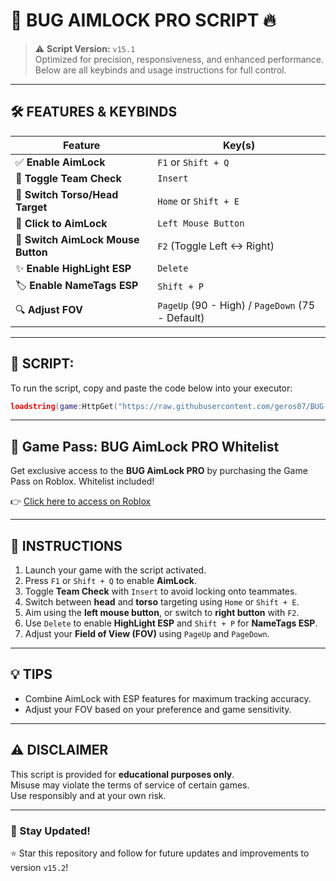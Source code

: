# 🎯 BUG AIMLOCK PRO SCRIPT 🔥

> ⚠️ **Script Version:** `v15.1`  
> Optimized for precision, responsiveness, and enhanced performance. Below are all keybinds and usage instructions for full control.

---

## 🛠️ FEATURES & KEYBINDS

| Feature                         | Key(s)                                |
|---------------------------------|----------------------------------------|
| ✅ **Enable AimLock**          | `F1` or `Shift + Q`                    |
| 🔄 **Toggle Team Check**       | `Insert`                               |
| 🎯 **Switch Torso/Head Target**| `Home` or `Shift + E`                  |
| 🔫 **Click to AimLock**        | `Left Mouse Button`                    |
| 🔁 **Switch AimLock Mouse Button**| `F2` (Toggle Left ↔ Right)          |
| ✨ **Enable HighLight ESP**    | `Delete`                               |
| 🏷️ **Enable NameTags ESP**    | `Shift + P`                             |
| 🔍 **Adjust FOV**              | `PageUp` (90 - High) / `PageDown` (75 - Default) |

---

## 🚀 SCRIPT:

To run the script, copy and paste the code below into your executor:

```lua
loadstring(game:HttpGet("https://raw.githubusercontent.com/geros07/BUG-Project/refs/heads/main/BUGAIMLOCKPRO.lua"))()
```
---

## 🛒 Game Pass: BUG AimLock PRO Whitelist

Get exclusive access to the **BUG AimLock PRO** by purchasing the Game Pass on Roblox. Whitelist included!

👉 [Click here to access on Roblox](https://www.roblox.com/game-pass/1227177069/BUG-AimLock-PRO-Whitelist)

---

## 📌 INSTRUCTIONS

1. Launch your game with the script activated.
2. Press `F1` or `Shift + Q` to enable **AimLock**.
3. Toggle **Team Check** with `Insert` to avoid locking onto teammates.
4. Switch between **head** and **torso** targeting using `Home` or `Shift + E`.
5. Aim using the **left mouse button**, or switch to **right button** with `F2`.
6. Use `Delete` to enable **HighLight ESP** and `Shift + P` for **NameTags ESP**.
7. Adjust your **Field of View (FOV)** using `PageUp` and `PageDown`.

---

## 💡 TIPS

- Combine AimLock with ESP features for maximum tracking accuracy.
- Adjust your FOV based on your preference and game sensitivity.

---

## ⚠️ DISCLAIMER

This script is provided for **educational purposes only**.  
Misuse may violate the terms of service of certain games.  
Use responsibly and at your own risk.

---

### 👾 Stay Updated!

⭐ Star this repository and follow for future updates and improvements to version `v15.2`!
